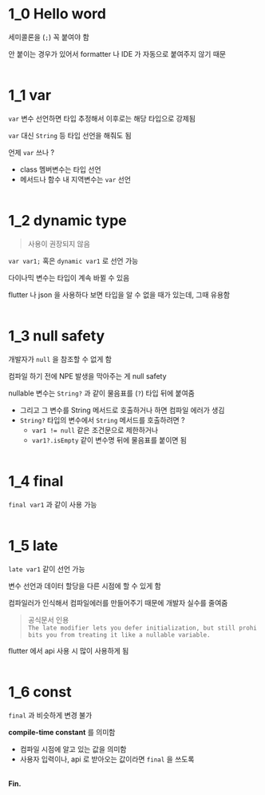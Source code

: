 # 1_0 Hello word
세미콜론을 (`;`) 꼭 붙여야 함

안 붙이는 경우가 있어서 formatter 나 IDE 가 자동으로 붙여주지 않기 때문<br><br>

# 1_1 var
`var` 변수 선언하면 타입 추정해서 이후로는 해당 타입으로 강제됨

`var` 대신 `String` 등 타입 선언을 해줘도 됨

언제 `var` 쓰나 ?
- class 멤버변수는 타입 선언
- 메서드나 함수 내 지역변수는 `var` 선언<br><br>

# 1_2 dynamic type
> 사용이 권장되지 않음

`var var1;` 혹은 `dynamic var1` 로 선언 가능

다이나믹 변수는 타입이 계속 바뀔 수 있음

flutter 나 json 을 사용하다 보면 타입을 알 수 없을 때가 있는데, 그때 유용함<br><br>

# 1_3 null safety
개발자가 `null` 을 참조할 수 없게 함

컴파일 하기 전에 NPE 발생을 막아주는 게 null safety

nullable 변수는 `String?` 과 같이 물음표를 (`?`) 타입 뒤에 붙여줌
- 그리고 그 변수를 String 메서드로 호출하거나 하면 컴파일 에러가 생김
- `String?` 타입의 변수에서 `String` 메서드를 호출하려면 ?
  - `var1 != null` 같은 조건문으로 제한하거나
  - `var1?.isEmpty` 같이 변수명 뒤에 물음표를 붙이면 됨<br><br>

# 1_4 final
`final var1` 과 같이 사용 가능<br><br>

# 1_5 late
`late var1` 같이 선언 가능

변수 선언과 데이터 할당을 다른 시점에 할 수 있게 함

컴파일러가 인식해서 컴파일에러를 만들어주기 때문에 개발자 실수를 줄여줌

> 공식문서 인용
> `The late modifier lets you defer initialization, but still prohibits you from treating it like a nullable variable.`

flutter 에서 api 사용 시 많이 사용하게 됨<br><br>

# 1_6 const
`final` 과 비슷하게 변경 불가

**compile-time constant** 를 의미함
- 컴파일 시점에 알고 있는 값을 의미함
- 사용자 입력이나, api 로 받아오는 값이라면 `final` 을 쓰도록<br><br>


**Fin.**
